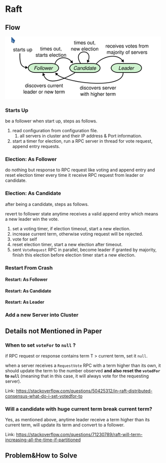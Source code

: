 # Raft

## Flow

![image-20221023195122319](./README/image-20221023195122319.png)

### Starts Up

be a follower when start up, steps as follows.

1. read configuration from configuration file.
   1. all servers in cluster and their IP address & Port information.
2. start a timer for election, run a RPC server in thread for vote request, append entry requests.



### Election: As Follower

do nothing but response to RPC request like voting  and append entry and reset election timer every time it receive RPC request from leader or candidate.



### Election: As Candidate

after being a candidate, steps  as follows.

revert to follower state anytime receives a valid append entry which means a new leader win the vote. 

1. set a voting timer, if election timeout, start a new election.
2. increase  current  term, otherwise voting request will be rejected.
3. vote for self
4. reset election timer, start a new election after timeout.
5. sent `VoteRequest` RPC in parallel, become leader if granted by majority, finish this election before election timer start a new election. 



### Restart From Crash

#### Restart: As Follower

#### Restart: As Candidate

#### Restart: As Leader



### Add a new Server into Cluster

## Details not Mentioned in Paper

### When to set `voteFor` to `null` ? 

if RPC request or response contains term T > current term,  set it `null`.

when a server receives a `RequestVote` RPC with a term higher than its own, it should update the term to the number observed **and also reset the `votedFor` to `null`** (meaning that in this case, it will always vote for the requesting server).

Link: https://stackoverflow.com/questions/50425312/in-raft-distributed-consensus-what-do-i-set-votedfor-to



### Will a candidate with huge current term break current term?

Yes, as mentioned above, anytime leader receive a term higher than its current term, will update its term and convert to a follower.

Link: https://stackoverflow.com/questions/71230789/raft-will-term-increasing-all-the-time-if-partitioned





## Problem&How to Solve

